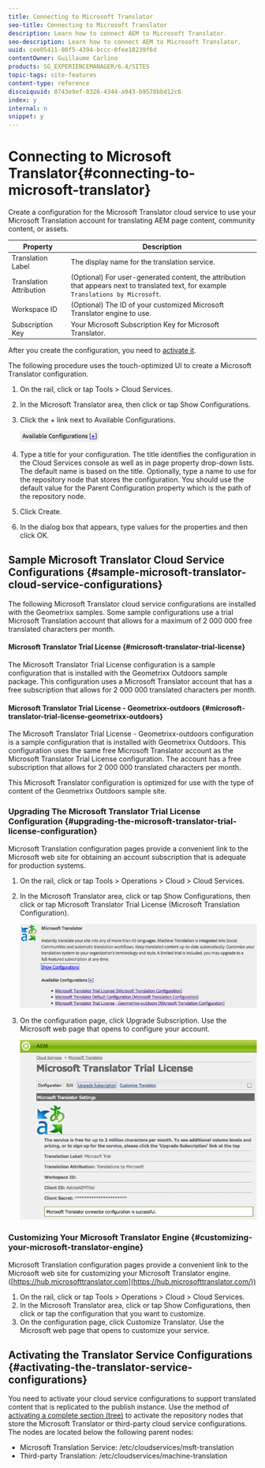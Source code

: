 ```yaml
---
title: Connecting to Microsoft Translator
seo-title: Connecting to Microsoft Translator
description: Learn how to connect AEM to Microsoft Translator.
seo-description: Learn how to connect AEM to Microsoft Translator.
uuid: cee05411-86f5-4394-bccc-0fee18239f6d
contentOwner: Guillaume Carlino
products: SG_EXPERIENCEMANAGER/6.4/SITES
topic-tags: site-features
content-type: reference
discoiquuid: 0743e9ef-0326-4344-a943-b9578bbd12c6
index: y
internal: n
snippet: y
---
```


# Connecting to Microsoft Translator{#connecting-to-microsoft-translator}

Create a configuration for the Microsoft Translator cloud service to use your Microsoft Translation account for translating AEM page content, community content, or assets.

| Property |Description |
|---|---|
| Translation Label |The display name for the translation service. |
| Translation Attribution |(Optional) For user-generated content, the attribution that appears next to translated text, for example `Translations by Microsoft`. |
| Workspace ID |(Optional) The ID of your customized Microsoft Translator engine to use. |
| Subscription Key |Your Microsoft Subscription Key for Microsoft Translator. |

After you create the configuration, you need to [activate it](../../../sites/administering/using/tc-msconf.md#activating-the-translator-service-configurations).

The following procedure uses the touch-optimized UI to create a Microsoft Translator configuration.

1. On the rail, click or tap Tools &gt; Cloud Services.
1. In the Microsoft Translator area, then click or tap Show Configurations.
1. Click the + link next to Available Configurations.

   ![](assets/chlimage_1-395.png)

1. Type a title for your configuration. The title identifies the configuration in the Cloud Services console as well as in page property drop-down lists. The default name is based on the title. Optionally, type a name to use for the repository node that stores the configuration. You should use the default value for the Parent Configuration property which is the path of the repository node.
1. Click Create.
1. In the dialog box that appears, type values for the properties and then click OK.

## Sample Microsoft Translator Cloud Service Configurations {#sample-microsoft-translator-cloud-service-configurations}

The following Microsoft Translator cloud service configurations are installed with the Geometrixx samples. Some sample configurations use a trial Microsoft Translation account that allows for a maximum of 2 000 000 free translated characters per month.

#### Microsoft Translator Trial License {#microsoft-translator-trial-license}

The Microsoft Translator Trial License configuration is a sample configuration that is installed with the Geometrixx Outdoors sample package. This configuration uses a Microsoft Translator account that has a free subscription that allows for 2 000 000 translated characters per month.

#### Microsoft Translator Trial License - Geometrixx-outdoors {#microsoft-translator-trial-license-geometrixx-outdoors}

The Microsoft Translator Trial License - Geometrixx-outdoors configuration is a sample configuration that is installed with Geometrixx Outdoors. This configuration uses the same free Microsoft Translator account as the Microsoft Translator Trial License configuration. The account has a free subscription that allows for 2 000 000 translated characters per month.

This Microsoft Translator configuration is optimized for use with the type of content of the Geometrixx Outdoors sample site.

### Upgrading The Microsoft Translator Trial License Configuration {#upgrading-the-microsoft-translator-trial-license-configuration}

Microsoft Translation configuration pages provide a convenient link to the Microsoft web site for obtaining an account subscription that is adequate for production systems.

1. On the rail, click or tap Tools &gt; Operations &gt; Cloud &gt; Cloud Services.
1. In the Microsoft Translator area, click or tap Show Configurations, then click or tap Microsoft Translator Trial License (Microsoft Translation Configuration).

   ![](assets/chlimage_1-396.png)

1. On the configuration page, click Upgrade Subscription. Use the Microsoft web page that opens to configure your account.

   ![](assets/chlimage_1-397.png)

### Customizing Your Microsoft Translator Engine {#customizing-your-microsoft-translator-engine}

Microsoft Translation configuration pages provide a convenient link to the Microsoft web site for customizing your Microsoft Translator engine. ([https://hub.microsofttranslator.com](https://hub.microsofttranslator.com/))

1. On the rail, click or tap Tools &gt; Operations &gt; Cloud &gt; Cloud Services.
1. In the Microsoft Translator area, click or tap Show Configurations, then click or tap the configuration that you want to customize.
1. On the configuration page, click Customize Translator. Use the Microsoft web page that opens to customize your service.

## Activating the Translator Service Configurations {#activating-the-translator-service-configurations}

You need to activate your cloud service configurations to support translated content that is replicated to the publish instance. Use the method of [activating a complete section (tree)](../../../sites/authoring/using/publishing-pages.md#main-pars-title-1) to activate the repository nodes that store the Microsoft Translator or third-party cloud service configurations. The nodes are located below the following parent nodes:

* Microsoft Translation Service: /etc/cloudservices/msft-translation
* Third-party Translation: /etc/cloudservices/machine-translation

<!--
Comment Type: draft

<h2>Turning Off Translation</h2>
-->

<!--
Comment Type: remark
Last Modified By: unknown unknown (sbroders@adobe.com)
Last Modified Date: 2017-11-30T05:02:29.830-0500
<p>draft for now. Modify as required for 6.1. Rework to add sling:osgiconfig info</p>
-->

<!--
Comment Type: draft

<p>Use the <a href="http://localhost:4503/system/console/bundles">Web Console</a> to turn off all machine translation services, including the use of machine translation for page content and user generated content (UGC). When turned off, translation tools no longer appear in the UI, and translations of UGC no longer appears.</p>
-->

<!--
Comment Type: draft

<ol>
<li><p>Navigate to the <a href="http://localhost:4503/system/console/bundles">Web Console</a> and login with administrator privileges (default is admin/admin).</p> </li>
<li><p>To find all translation-related bundles, enter <span class="code">Translation </span>in the filter box and click <span class="code">Apply Filter</span> :</p> <img imageRotate="0" src="assets/chlimage_1-398.png" /></li>
<li><p>To the right of each translation-related bundle, under <span class="code">Actions</span>, click the square <span class="code">stop </span>button:</p>
<ul>
<li>Adobe CQ Translation Workflow </li>
<li>AEM Social Communities Translation - Bundle</li>
<li>Granite Translation - Microsoft Connector Core Bundle</li>
<li>Granite Translation - Translation API</li>
<li>Granite Translation - Translation Core</li>
</ul> <p>When stopped, the square button changes to a triangle.</p> </li>
<li><p>Restart AEM.</p>
<note type="note">
<p>To re-enable the translation services, click the triangle buttons next to each translation bundle and restart the server.</p>
</note></li>
<li><p>To re-enable the Translation service, click the arrow next to the Translation bundle and restart the server.</p> </li>
</ol>
-->

